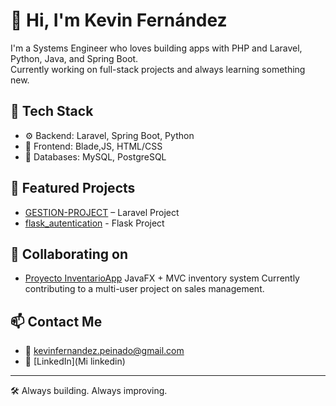 # 👋 Hi, I'm Kevin Fernández

I'm a Systems Engineer who loves building apps with PHP and Laravel, Python, Java, and Spring Boot.  
Currently working on full-stack projects and always learning something new.

## 🔧 Tech Stack
- ⚙️ Backend: Laravel, Spring Boot, Python
- 🎨 Frontend: Blade,JS, HTML/CSS
- 💾 Databases: MySQL, PostgreSQL

## 📂 Featured Projects
- [GESTION-PROJECT](https://github.com/Kevin2004-St/GESTION-EMPRESARIAL) – Laravel Project
- [flask_autentication](https://github.com/Kevin2004-St/flask_autentication) - Flask Project


## 👥 Collaborating on
- [Proyecto InventarioApp](https://github.com/FabianRoman/SistemaInventario)  JavaFX + MVC inventory system
  Currently contributing to a multi-user project on sales management.

## 📫 Contact Me
- 📧 kevinfernandez.peinado@gmail.com
- 💼 [LinkedIn](Mi linkedin)

---

🛠️ Always building. Always improving.
